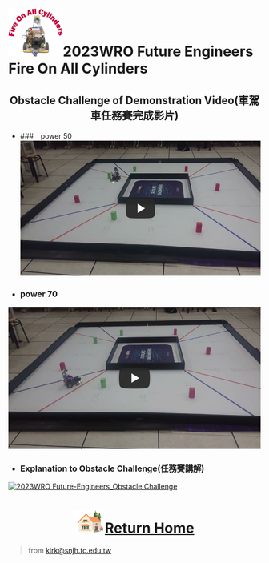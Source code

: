 ![LOGO](../../other/img/logo.png)2023WRO Future Engineers Fire On All Cylinders  
=====
## <div align="center">Obstacle Challenge of Demonstration Video(車駕車任務賽完成影片)</div>
 - ###　power 50  
[![Obstacle Challenge 50  Fire-On-All-Cylinders](./img/Obstacle_Challenge_50.jpg)](https://youtu.be/Jo7555gfXG8 "Obstacle Challenge 50  Fire-On-All-Cylinders")

 - ###  power 70  
[![Obstacle Challenge 70  Fire-On-All-Cylinders](./img/Obstacle_Challenge_70.jpg)](https://youtu.be/iCmcXbACizY "Obstacle Challenge 70  Fire-On-All-Cylinders")

 - ### Explanation to Obstacle Challenge(任務賽講解)  
[![2023WRO Future-Engineers_Obstacle Challenge](   )](https://youtu.be/CwvGDfQJ8cQ "2023WRO Future-Engineers_Obstacle Challenge")
# <div align="center">![HOME](../../other/img/Home.png)[Return Home](../../)</div>  

> from kirk@snjh.tc.edu.tw

